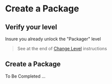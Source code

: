 Create a Package
==

Verify your level
-
Insure you already unlock the "Packager" level
> See at the end of <a href="https://github.com/iPlumb3r/KeepLink/blob/master/4_Functions/ChangeLevel_EN.md">Change Level</a> instructions

Create a Package
-

To Be Completed ...

